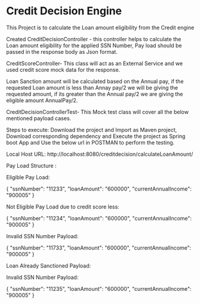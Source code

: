 # Credit Decision Engine
This Project is to calculate the Loan amount eligibility from the Credit engine

Created CreditDecisionController - this controller helps to calculate the Loan amount eligibility for the applied SSN Number, Pay load should be passed in the response body as Json format.

CreditScoreController- This class will act as an External Service and we used credit score mock data for the response.

Loan Sanction amount will be calculated based on the Annual pay, if the requested Loan amount is less than Annay pay/2 we will be giving the requested amount, if its greater than the Annual pay/2 we are giving the eligible amount AnnualPay/2.

CreditDecisionControllerTest- This Mock test class will cover all the below mentioned payload cases.

Steps to execute: Download the project and Import as Maven project, Download corresponding dependency and Execute the project as Spring boot App and Use the below url in POSTMAN to perform the testing.

Local Host URL: http://localhost:8080/creditdecision/calculateLoanAmount/


Pay Load Structure :

Eligible Pay Load:

{
"ssnNumber": "11233",
"loanAmount": "600000", 
"currentAnnualIncome": "900005"
}

Not Eligible Pay Load due to credit score less:

{
"ssnNumber": "11234",
"loanAmount": "600000", 
"currentAnnualIncome": "900005"
}

Invalid SSN Number Payload:

{
"ssnNumber": "11733",
"loanAmount": "600000", 
"currentAnnualIncome": "900005"
}

Loan Already Sanctioned Payload:


Invalid SSN Number Payload:

{
"ssnNumber": "11235",
"loanAmount": "600000", 
"currentAnnualIncome": "900005"
}
